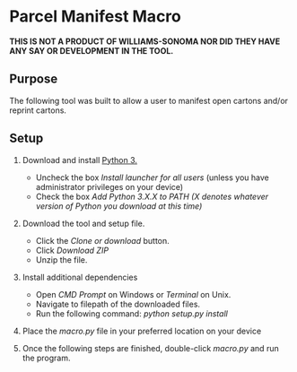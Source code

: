 # Parcel Manifest Macro

**THIS IS NOT A PRODUCT OF WILLIAMS-SONOMA NOR DID THEY HAVE ANY SAY OR DEVELOPMENT IN THE TOOL.**

## Purpose 
The following tool was built to allow a user to manifest open cartons and/or reprint cartons.

## Setup 
1. Download and install [Python 3.](https://www.python.org/downloads/)
    * Uncheck the box *Install launcher for all users* (unless you have administrator privileges on your device) 
    * Check the box *Add Python 3.X.X to PATH (X denotes whatever version of Python you download at this time)*

2. Download the tool and setup file. 
   * Click the *Clone or download* button. 
   * Click *Download ZIP*
   * Unzip the file. 

3. Install additional dependencies
   * Open *CMD Prompt* on Windows or *Terminal* on Unix.
   * Navigate to filepath of the downloaded files.
   * Run the following command: *python setup.py install*
   
4. Place the *macro.py* file in your preferred location on your device

5. Once the following steps are finished, double-click *macro.py* and run the program. 

